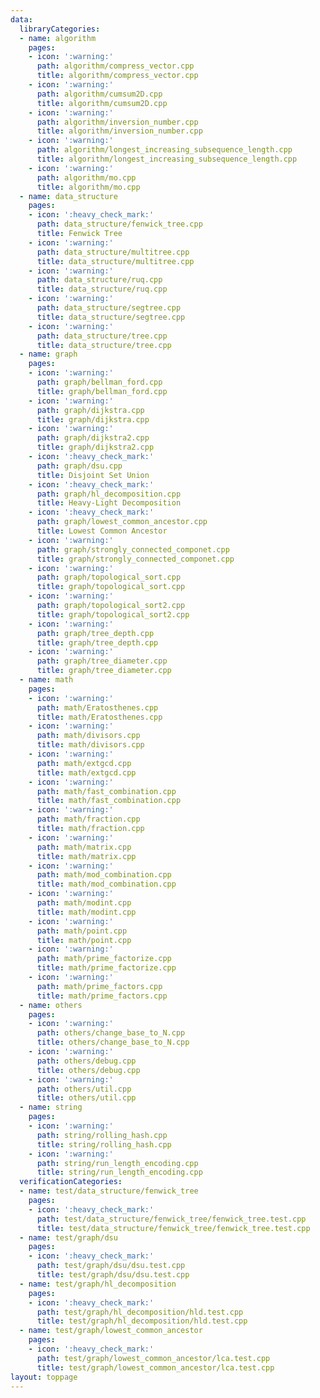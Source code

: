 ```yaml
---
data:
  libraryCategories:
  - name: algorithm
    pages:
    - icon: ':warning:'
      path: algorithm/compress_vector.cpp
      title: algorithm/compress_vector.cpp
    - icon: ':warning:'
      path: algorithm/cumsum2D.cpp
      title: algorithm/cumsum2D.cpp
    - icon: ':warning:'
      path: algorithm/inversion_number.cpp
      title: algorithm/inversion_number.cpp
    - icon: ':warning:'
      path: algorithm/longest_increasing_subsequence_length.cpp
      title: algorithm/longest_increasing_subsequence_length.cpp
    - icon: ':warning:'
      path: algorithm/mo.cpp
      title: algorithm/mo.cpp
  - name: data_structure
    pages:
    - icon: ':heavy_check_mark:'
      path: data_structure/fenwick_tree.cpp
      title: Fenwick Tree
    - icon: ':warning:'
      path: data_structure/multitree.cpp
      title: data_structure/multitree.cpp
    - icon: ':warning:'
      path: data_structure/ruq.cpp
      title: data_structure/ruq.cpp
    - icon: ':warning:'
      path: data_structure/segtree.cpp
      title: data_structure/segtree.cpp
    - icon: ':warning:'
      path: data_structure/tree.cpp
      title: data_structure/tree.cpp
  - name: graph
    pages:
    - icon: ':warning:'
      path: graph/bellman_ford.cpp
      title: graph/bellman_ford.cpp
    - icon: ':warning:'
      path: graph/dijkstra.cpp
      title: graph/dijkstra.cpp
    - icon: ':warning:'
      path: graph/dijkstra2.cpp
      title: graph/dijkstra2.cpp
    - icon: ':heavy_check_mark:'
      path: graph/dsu.cpp
      title: Disjoint Set Union
    - icon: ':heavy_check_mark:'
      path: graph/hl_decomposition.cpp
      title: Heavy-Light Decomposition
    - icon: ':heavy_check_mark:'
      path: graph/lowest_common_ancestor.cpp
      title: Lowest Common Ancestor
    - icon: ':warning:'
      path: graph/strongly_connected_componet.cpp
      title: graph/strongly_connected_componet.cpp
    - icon: ':warning:'
      path: graph/topological_sort.cpp
      title: graph/topological_sort.cpp
    - icon: ':warning:'
      path: graph/topological_sort2.cpp
      title: graph/topological_sort2.cpp
    - icon: ':warning:'
      path: graph/tree_depth.cpp
      title: graph/tree_depth.cpp
    - icon: ':warning:'
      path: graph/tree_diameter.cpp
      title: graph/tree_diameter.cpp
  - name: math
    pages:
    - icon: ':warning:'
      path: math/Eratosthenes.cpp
      title: math/Eratosthenes.cpp
    - icon: ':warning:'
      path: math/divisors.cpp
      title: math/divisors.cpp
    - icon: ':warning:'
      path: math/extgcd.cpp
      title: math/extgcd.cpp
    - icon: ':warning:'
      path: math/fast_combination.cpp
      title: math/fast_combination.cpp
    - icon: ':warning:'
      path: math/fraction.cpp
      title: math/fraction.cpp
    - icon: ':warning:'
      path: math/matrix.cpp
      title: math/matrix.cpp
    - icon: ':warning:'
      path: math/mod_combination.cpp
      title: math/mod_combination.cpp
    - icon: ':warning:'
      path: math/modint.cpp
      title: math/modint.cpp
    - icon: ':warning:'
      path: math/point.cpp
      title: math/point.cpp
    - icon: ':warning:'
      path: math/prime_factorize.cpp
      title: math/prime_factorize.cpp
    - icon: ':warning:'
      path: math/prime_factors.cpp
      title: math/prime_factors.cpp
  - name: others
    pages:
    - icon: ':warning:'
      path: others/change_base_to_N.cpp
      title: others/change_base_to_N.cpp
    - icon: ':warning:'
      path: others/debug.cpp
      title: others/debug.cpp
    - icon: ':warning:'
      path: others/util.cpp
      title: others/util.cpp
  - name: string
    pages:
    - icon: ':warning:'
      path: string/rolling_hash.cpp
      title: string/rolling_hash.cpp
    - icon: ':warning:'
      path: string/run_length_encoding.cpp
      title: string/run_length_encoding.cpp
  verificationCategories:
  - name: test/data_structure/fenwick_tree
    pages:
    - icon: ':heavy_check_mark:'
      path: test/data_structure/fenwick_tree/fenwick_tree.test.cpp
      title: test/data_structure/fenwick_tree/fenwick_tree.test.cpp
  - name: test/graph/dsu
    pages:
    - icon: ':heavy_check_mark:'
      path: test/graph/dsu/dsu.test.cpp
      title: test/graph/dsu/dsu.test.cpp
  - name: test/graph/hl_decomposition
    pages:
    - icon: ':heavy_check_mark:'
      path: test/graph/hl_decomposition/hld.test.cpp
      title: test/graph/hl_decomposition/hld.test.cpp
  - name: test/graph/lowest_common_ancestor
    pages:
    - icon: ':heavy_check_mark:'
      path: test/graph/lowest_common_ancestor/lca.test.cpp
      title: test/graph/lowest_common_ancestor/lca.test.cpp
layout: toppage
---
```

